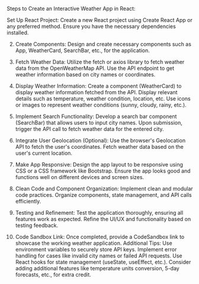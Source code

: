 Steps to Create an Interactive Weather App in React:

Set Up React Project:
Create a new React project using Create React App or any preferred method. Ensure you have the necessary dependencies installed. 

2. Create Components: Design and create necessary components such as App, WeatherCard, SearchBar, etc., for the application. 

3. Fetch Weather Data: Utilize the fetch or axios library to fetch weather data from the OpenWeatherMap API. Use the API endpoint to get weather information based on city names or coordinates. 

4. Display Weather Information: Create a component (WeatherCard) to display weather information fetched from the API. Display relevant details such as temperature, weather condition, location, etc. Use icons or images to represent weather conditions (sunny, cloudy, rainy, etc.). 

5. Implement Search Functionality: Develop a search bar component (SearchBar) that allows users to input city names. Upon submission, trigger the API call to fetch weather data for the entered city. 

6. Integrate User Geolocation (Optional): Use the browser's Geolocation API to fetch the user's coordinates. Fetch weather data based on the user's current location. 

7. Make App Responsive: Design the app layout to be responsive using CSS or a CSS framework like Bootstrap. Ensure the app looks good and functions well on different devices and screen sizes. 

8. Clean Code and Component Organization: Implement clean and modular code practices. Organize components, state management, and API calls efficiently. 

9. Testing and Refinement: Test the application thoroughly, ensuring all features work as expected. Refine the UI/UX and functionality based on testing feedback. 

10. Code Sandbox Link: Once completed, provide a CodeSandbox link to showcase the working weather application. Additional Tips: Use environment variables to securely store API keys. Implement error handling for cases like invalid city names or failed API requests. Use React hooks for state management (useState, useEffect, etc.). Consider adding additional features like temperature units conversion, 5-day forecasts, etc., for extra credit.


